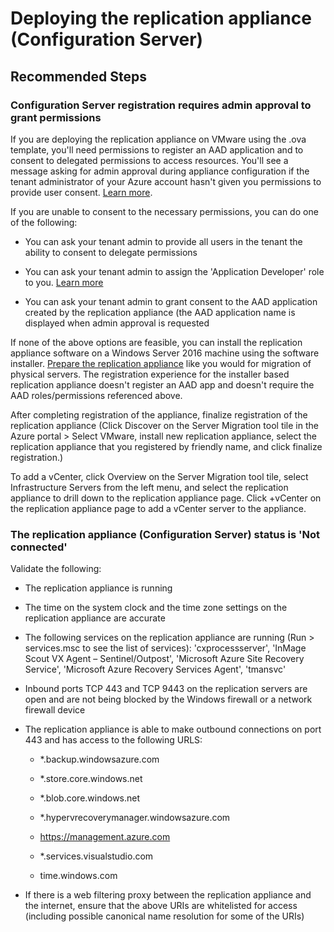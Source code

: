 <properties
    pageTitle="Deploying the replication appliance(Configuration Server)"
    description="Troubleshooting issues while deploying the replication appliance(Configuration Server)"
    service="microsoft.migrate"
    resource="migrateprojects"
    authors="bsiva"
    ms.author="bsiva"
    displayOrder=""
    selfHelpType="generic"
    supportTopicIds="32675745"
    resourceTags=""
    productPesIds="16348"
    cloudEnvironments="public, Fairfax"
    articleId="f1a6ef2d-defb-4b92-a779-de3a118e6dd1"
	ownershipId="Compute_AzureMigrate"
/>

# Deploying the replication appliance (Configuration Server)

## **Recommended Steps**

### **Configuration Server registration requires admin approval to grant permissions**

If you are deploying the replication appliance on VMware using the .ova template, you'll need permissions to register an AAD application and to consent to delegated permissions to access resources. You'll see a message asking for admin approval during appliance configuration if the tenant administrator of your Azure account hasn't given you permissions to provide user consent. [Learn more](https://aka.ms/migrate/replication_appliance_permissions).

If you are unable to consent to the necessary permissions, you can do one of the following:

- You can ask your tenant admin to provide all users in the tenant the ability to consent to delegate permissions

- You can ask your tenant admin to assign the 'Application Developer' role to you. [Learn more](https://docs.microsoft.com/azure/active-directory/users-groups-roles/directory-assign-admin-roles)

- You can ask your tenant admin to grant consent to the AAD application created by the replication appliance (the AAD application name is displayed when admin approval is requested

If none of the above options are feasible, you can install the replication appliance software on a Windows Server 2016 machine using the software installer. [Prepare the replication appliance](https://aka.ms/migrate/replication_appliance_for_physical) like you would for migration of physical servers. The registration experience for the installer based replication appliance doesn't register an AAD app and doesn't require the AAD roles/permissions referenced above.

After completing registration of the appliance, finalize registration of the replication appliance (Click Discover on the Server Migration tool tile in the Azure portal > Select VMware, install new replication appliance, select the replication appliance that you registered by friendly name, and click finalize registration.)

To add a vCenter, click Overview on the Server Migration tool tile, select Infrastructure Servers from the left menu, and select the replication appliance to drill down to the replication appliance page. Click +vCenter on the replication appliance page to add a vCenter server to the appliance.

### **The replication appliance (Configuration Server) status is 'Not connected'**

Validate the following:

- The replication appliance is running

- The time on the system clock and the time zone settings on the replication appliance are accurate

- The following services on the replication appliance are running (Run > services.msc to see the list of services): 'cxprocessserver', 'InMage Scout VX Agent – Sentinel/Outpost', 'Microsoft Azure Site Recovery Service', 'Microsoft Azure Recovery Services Agent', 'tmansvc'

- Inbound ports TCP 443 and TCP 9443 on the replication servers are open and are not being blocked by the Windows firewall or a network firewall device

- The replication appliance is able to make outbound connections on port 443 and has access to the following URLS:

  - *.backup.windowsazure.com
  
  - *.store.core.windows.net
  
  - *.blob.core.windows.net
  
  - *.hypervrecoverymanager.windowsazure.com
  
  - https://management.azure.com
  
  - *.services.visualstudio.com
  
  - time.windows.com

- If there is a web filtering proxy between the replication appliance and the internet, ensure that the above URIs are whitelisted for access (including possible canonical name resolution for some of the URIs)
